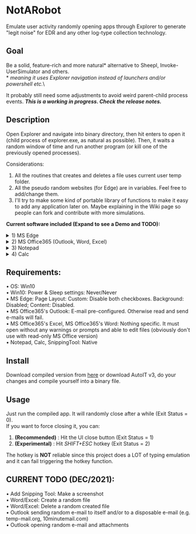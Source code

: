 # NotARobot
Emulate user activity randomly opening apps through Explorer to generate "legit noise" for EDR and any other log-type collection technology.

## Goal
Be a solid, feature-rich and more natural* alternative to Sheepl, Invoke-UserSimulator and others.\
\* _meaning it uses Explorer navigation instead of launchers and/or powershell etc._\

It probably still need some adjustments to avoid weird parent-child process events. _**This is a working in progress. Check the release notes.**_

## Description
Open Explorer and navigate into binary directory, then hit enters to open it (child process of explorer.exe, as natural as possible).
Then, it waits a random window of time and run another program (or kill one of the previously opened processes).

Considerations: 
1) All the routines that creates and deletes a file uses current user temp folder.
2) All the pseudo random websites (for Edge) are in variables. Feel free to add/change them.
3) I'll try to make some kind of portable library of functions to make it easy to add any application later on. Maybe explaining in the Wiki page so people can fork and contribute with more simulations.

**Current software included (Expand to see a Demo and TODO):**
<details>
  <summary>1) MS Edge</summary>

![Edge Demo](https://github.com/0xleone/NotARobot/blob/main/Edge.gif)
 
</details>
<details>
  <summary>2) MS Office365 (Outlook, Word, Excel)</summary>
  
![Edge Word](https://github.com/0xleone/NotARobot/blob/main/Word.gif)
 
</details>
<details>
  <summary>3) Notepad</summary>

![Notepad Demo](https://github.com/0xleone/NotARobot/blob/main/Notepad.gif)
 
</details>
<details>
  <summary>4) Calc</summary>

![Calc Demo](https://github.com/0xleone/NotARobot/blob/main/Calc.gif)

</details>

## Requirements:
• OS: Win10\
• Win10: Power & Sleep settings: Never/Never\
• MS Edge: Page Layout: Custom: Disable both checkboxes. Background: Disabled; Content: Disabled.\
• MS Office365's Outlook: E-mail pre-configured. Otherwise read and send e-mails will fail.\
• MS Office365's Excel, MS Office365's Word: Nothing specific. It must open without any warnings or prompts and able to edit files (obviously don't use with read-only MS Office version)\
• Notepad, Calc, SnippingTool: Native

## Install
Download compiled version from [here](https://github.com/0xleone/NotARobot/releases) or download AutoIT v3, do your changes and compile yourself into a binary file.

## Usage
Just run the compiled app. It will randomly close after a while (Exit Status = 0).\
If you want to force closing it, you can:
1) **(Recommended)** : Hit the UI close button (Exit Status = 1)
2) **(Experimental)** : Hit *SHIFT+ESC* hotkey (Exit Status = 2)

The hotkey is **NOT** reliable since this project does a LOT of typing emulation and it can fail triggering the hotkey function.

## CURRENT TODO (DEC/2021):
• Add Snipping Tool: Make a screenshot\
• Word/Excel: Create a random file\
• Word/Excel: Delete a random created file\
• Outlook sending random e-mail to itself and/or to a disposable e-mail (e.g. temp-mail.org, 10minutemail.com)\
• Outlook opening random e-mail and attachments
